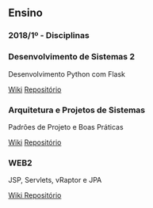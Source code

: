 ## Ensino

### 2018/1º - Disciplinas


### Desenvolvimento de Sistemas 2

Desenvolvimento Python com Flask

[ Wiki](https://github.com/IgorAvilaPereira/dsII2018/wiki)  [Repositório](https://github.com/IgorAvilaPereira/dsII2018)

### Arquitetura e Projetos de Sistemas

Padrões de Projeto e Boas Práticas

[ Wiki](https://github.com/IgorAvilaPereira/aps2018_1sem/wiki)  [ Repositório](https://github.com/IgorAvilaPereira/aps2018_1sem)

### WEB2

JSP, Servlets, vRaptor e JPA

[ Wiki ](https://github.com/IgorAvilaPereira/webII2018_1sem/wiki) [Repositório](https://github.com/IgorAvilaPereira/webII2018_1sem/)